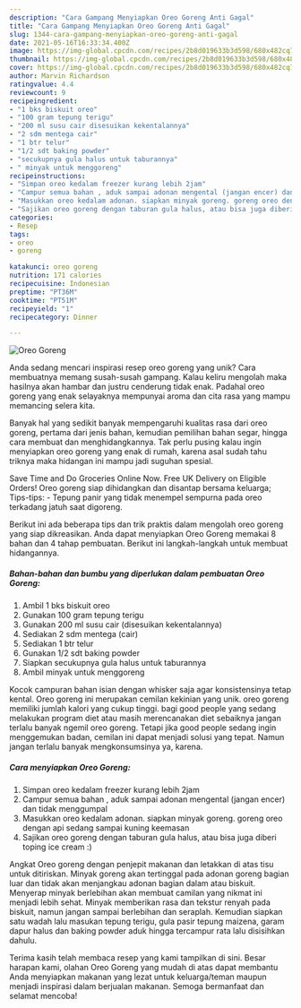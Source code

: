 ```yaml
---
description: "Cara Gampang Menyiapkan Oreo Goreng Anti Gagal"
title: "Cara Gampang Menyiapkan Oreo Goreng Anti Gagal"
slug: 1344-cara-gampang-menyiapkan-oreo-goreng-anti-gagal
date: 2021-05-16T16:33:34.400Z
image: https://img-global.cpcdn.com/recipes/2b8d019633b3d598/680x482cq70/oreo-goreng-foto-resep-utama.jpg
thumbnail: https://img-global.cpcdn.com/recipes/2b8d019633b3d598/680x482cq70/oreo-goreng-foto-resep-utama.jpg
cover: https://img-global.cpcdn.com/recipes/2b8d019633b3d598/680x482cq70/oreo-goreng-foto-resep-utama.jpg
author: Marvin Richardson
ratingvalue: 4.4
reviewcount: 9
recipeingredient:
- "1 bks biskuit oreo"
- "100 gram tepung terigu"
- "200 ml susu cair disesuikan kekentalannya"
- "2 sdm mentega cair"
- "1 btr telur"
- "1/2 sdt baking powder"
- "secukupnya gula halus untuk taburannya"
- " minyak untuk menggoreng"
recipeinstructions:
- "Simpan oreo kedalam freezer kurang lebih 2jam"
- "Campur semua bahan , aduk sampai adonan mengental (jangan encer) dan tidak menggumpal"
- "Masukkan oreo kedalam adonan. siapkan minyak goreng. goreng oreo dengan api sedang sampai kuning keemasan"
- "Sajikan oreo goreng dengan taburan gula halus, atau bisa juga diberi toping ice cream :)"
categories:
- Resep
tags:
- oreo
- goreng

katakunci: oreo goreng 
nutrition: 171 calories
recipecuisine: Indonesian
preptime: "PT36M"
cooktime: "PT51M"
recipeyield: "1"
recipecategory: Dinner

---
```



![Oreo Goreng](https://img-global.cpcdn.com/recipes/2b8d019633b3d598/680x482cq70/oreo-goreng-foto-resep-utama.jpg)

Anda sedang mencari inspirasi resep oreo goreng yang unik? Cara membuatnya memang susah-susah gampang. Kalau keliru mengolah maka hasilnya akan hambar dan justru cenderung tidak enak. Padahal oreo goreng yang enak selayaknya mempunyai aroma dan cita rasa yang mampu memancing selera kita.

Banyak hal yang sedikit banyak mempengaruhi kualitas rasa dari oreo goreng, pertama dari jenis bahan, kemudian pemilihan bahan segar, hingga cara membuat dan menghidangkannya. Tak perlu pusing kalau ingin menyiapkan oreo goreng yang enak di rumah, karena asal sudah tahu triknya maka hidangan ini mampu jadi suguhan spesial.

Save Time and Do Groceries Online Now. Free UK Delivery on Eligible Orders! Oreo goreng siap dihidangkan dan disantap bersama keluarga; Tips-tips: - Tepung panir yang tidak menempel sempurna pada oreo terkadang jatuh saat digoreng.


Berikut ini ada beberapa tips dan trik praktis dalam mengolah oreo goreng yang siap dikreasikan. Anda dapat menyiapkan Oreo Goreng memakai 8 bahan dan 4 tahap pembuatan. Berikut ini langkah-langkah untuk membuat hidangannya.

<!--inarticleads1-->

##### Bahan-bahan dan bumbu yang diperlukan dalam pembuatan Oreo Goreng:

1. Ambil 1 bks biskuit oreo
1. Gunakan 100 gram tepung terigu
1. Gunakan 200 ml susu cair (disesuikan kekentalannya)
1. Sediakan 2 sdm mentega (cair)
1. Sediakan 1 btr telur
1. Gunakan 1/2 sdt baking powder
1. Siapkan secukupnya gula halus untuk taburannya
1. Ambil  minyak untuk menggoreng


Kocok campuran bahan isian dengan whisker saja agar konsistensinya tetap kental. Oreo goreng ini merupakan cemilan kekinian yang unik. oreo goreng memiliki jumlah kalori yang cukup tinggi. bagi good people yang sedang melakukan program diet atau masih merencanakan diet sebaiknya jangan terlalu banyak ngemil oreo goreng. Tetapi jika good people sedang ingin menggemukan badan, cemilan ini dapat menjadi solusi yang tepat. Namun jangan terlalu banyak mengkonsumsinya ya, karena. 

<!--inarticleads2-->

##### Cara menyiapkan Oreo Goreng:

1. Simpan oreo kedalam freezer kurang lebih 2jam
1. Campur semua bahan , aduk sampai adonan mengental (jangan encer) dan tidak menggumpal
1. Masukkan oreo kedalam adonan. siapkan minyak goreng. goreng oreo dengan api sedang sampai kuning keemasan
1. Sajikan oreo goreng dengan taburan gula halus, atau bisa juga diberi toping ice cream :)


Angkat Oreo goreng dengan penjepit makanan dan letakkan di atas tisu untuk ditiriskan. Minyak goreng akan tertinggal pada adonan goreng bagian luar dan tidak akan menjangkau adonan bagian dalam atau biskuit. Menyerap minyak berlebihan akan membuat camilan yang nikmat ini menjadi lebih sehat. Minyak memberikan rasa dan tekstur renyah pada biskuit, namun jangan sampai berlebihan dan seraplah. Kemudian siapkan satu wadah lalu masukan tepung terigu, gula pasir tepung maizena, garam dapur halus dan baking powder aduk hingga tercampur rata lalu disisihkan dahulu. 

Terima kasih telah membaca resep yang kami tampilkan di sini. Besar harapan kami, olahan Oreo Goreng yang mudah di atas dapat membantu Anda menyiapkan makanan yang lezat untuk keluarga/teman maupun menjadi inspirasi dalam berjualan makanan. Semoga bermanfaat dan selamat mencoba!
